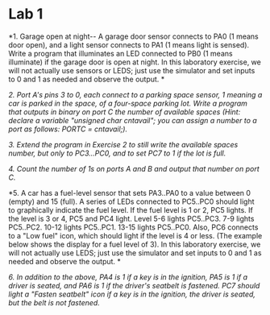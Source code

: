 # Lab 1

*1. Garage open at night-- A garage door sensor connects to PA0 (1 means door open), and a light sensor connects to PA1 (1 means light is sensed). Write a program that illuminates an LED connected to PB0 (1 means illuminate) if the garage door is open at night. In this laboratory exercise, we will not actually use sensors or LEDS; just use the simulator and set inputs to 0 and 1 as needed and observe the output. *

*2. Port A's pins 3 to 0, each connect to a parking space sensor, 1 meaning a car is parked in the space, of a four-space parking lot. Write a program that outputs in binary on port C the number of available spaces (Hint: declare a variable "unsigned char cntavail"; you can assign a number to a port as follows: PORTC = cntavail;).*

*3. Extend the program in Exercise 2 to still write the available spaces number, but only to PC3…PC0, and to set PC7 to 1 if the lot is full.*

*4. Count the number of 1s on ports A and B and output that number on port C.*

*5. A car has a fuel-level sensor that sets PA3..PA0 to a value between 0 (empty) and 15 (full). A series of LEDs connected to PC5..PC0 should light to graphically indicate the fuel level. If the fuel level is 1 or 2, PC5 lights. If the level is 3 or 4, PC5 and PC4 light. Level 5-6 lights PC5..PC3. 7-9 lights PC5..PC2. 10-12 lights PC5..PC1. 13-15 lights PC5..PC0. Also, PC6 connects to a "Low fuel" icon, which should light if the level is 4 or less.  (The example below shows the display for a fuel level of 3).  In this laboratory exercise, we will not actually use LEDS; just use the simulator and set inputs to 0 and 1 as needed and observe the output.  *

*6. In addition to the above, PA4 is 1 if a key is in the ignition, PA5 is 1 if a driver is seated, and PA6 is 1 if the driver's seatbelt is fastened. PC7 should light a "Fasten seatbelt" icon if a key is in the ignition, the driver is seated, but the belt is not fastened.*

